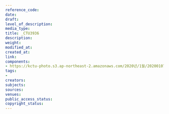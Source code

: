 ```yaml
---
reference_code: 
date: 
draft: 
level_of_description: 
media_type: 
title: _CTU3936
description: 
weight: 
modified_at: 
created_at: 
link: 
components:
- https://kctu-photo.s3.ap-northeast-2.amazonaws.com/2020년/1월/20200107_쌍용차지부+마지막+해고자+46명+사회적+합의에+따른+출근+투쟁/_CTU3936.jpg
tags:
- 
creators: 
subjects: 
sources: 
venues: 
public_access_status: 
copyright_status: 
---
```

